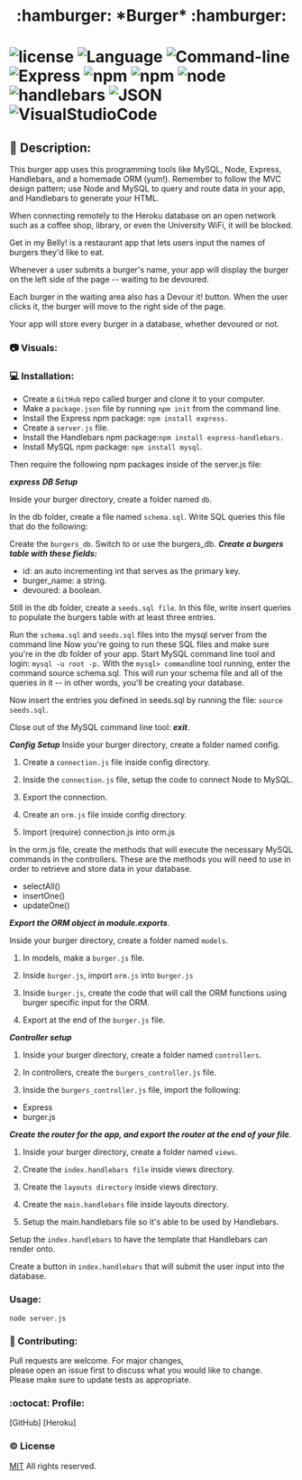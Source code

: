 <h1 align= "center">:hamburger: *Burger* :hamburger: <h1>
 


![license](https://img.shields.io/badge/license-MIT-blue.svg)
![Language](https://img.shields.io/badge/Languages-HTML,CSS,Jquery,Nodes-violet.svg)
![Command-line](https://img.shields.io/badge/Command-line-blueviolet.svg)
![Express](https://img.shields.io/badge/Express-turquoise.svg)
![npm](https://img.shields.io/badge/npm-red.svg)
![npm](https://img.shields.io/badge/npm-install-grey.svg)
![node](https://img.shields.io/badge/node-green.svg)
![handlebars](https://img.shields.io/badge/handlebars-yellow.svg)
![JSON](https://img.shields.io/badge/JSON-orange.svg)
![VisualStudioCode](https://img.shields.io/badge/VSC-darkblue.svg)

## :memo: Description:

This burger app uses this programming tools like MySQL, Node, Express, Handlebars, and a homemade ORM (yum!). Remember to follow the MVC design pattern; use Node and MySQL to query and route data in your app, and Handlebars to generate your HTML.

When connecting remotely to the Heroku database on an open network such as a coffee shop, library, or even the  University WiFi, it will be blocked. 

Get in my Belly! is a restaurant app that lets users input the names of burgers they'd like to eat.

Whenever a user submits a burger's name, your app will display the burger on the left side of the page -- waiting to be devoured.

Each burger in the waiting area also has a Devour it! button. When the user clicks it, the burger will move to the right side of the page.

Your app will store every burger in a database, whether devoured or not.

### :camera: Visuals:





### :computer: Installation:


* Create a ```GitHub``` repo called burger and clone it to your computer.
* Make a ```package.json``` file by running ```npm init``` from the command line.
* Install the Express npm package: ```npm install express.```
* Create a ```server.js``` file.
* Install the Handlebars npm package:```npm install express-handlebars.```
* Install MySQL npm package: ```npm install mysql```.


Then require the following npm packages inside of the server.js file:

***express***
***DB Setup***


Inside your burger directory, create a folder named ```db```.

In the db folder, create a file named ```schema.sql```. Write SQL queries this file that do the following:

Create the ```burgers_db```.
Switch to or use the burgers_db.
***Create a burgers table with these fields:***

* id: an auto incrementing int that serves as the primary key.
* burger_name: a string.
* devoured: a boolean.

Still in the db folder, create a ```seeds.sql file```. In this file, write insert queries to populate the burgers table with at least three entries.

Run the ```schema.sql``` and ```seeds.sql``` files into the mysql server from the command line
Now you're going to run these SQL files and make sure you're in the db folder of your app.
Start MySQL command line tool and login: ```mysql -u root -p.```
With the ```mysql> command```line tool running, enter the command source schema.sql. This will run your schema file and all of the queries in it -- in other words, you'll be creating your database.

Now insert the entries you defined in seeds.sql by running the file: ```source seeds.sql```.

Close out of the MySQL command line tool: ***exit***.

***Config Setup***
Inside your burger directory, create a folder named config.

1. Create a ```connection.js``` file inside config directory.

2. Inside the ```connection.js``` file, setup the code to connect Node to MySQL.

3. Export the connection.

4. Create an ```orm.js``` file inside config directory.

5. Import (require) connection.js into orm.js


In the orm.js file, create the methods that will execute the necessary MySQL commands in the controllers. These are the methods you will need to use in order to retrieve and store data in your database.

* selectAll()
* insertOne()
* updateOne()


***Export the ORM object in module.exports***.

Inside your burger directory, create a folder named ```models```.

1. In models, make a ```burger.js``` file.

2. Inside ```burger.js```, import ```orm.js``` into ```burger.js```

3.  Inside ```burger.js```, create the code that will call the ORM functions using burger specific input for the ORM.

4. Export at the end of the ```burger.js``` file.

***Controller setup***

1. Inside your burger directory, create a folder named ```controllers```.

2. In controllers, create the ```burgers_controller.js``` file.

3. Inside the ```burgers_controller.js``` file, import the following:

* Express
* burger.js

***Create the router for the app, and export the router at the end of your file***.

1. Inside your burger directory, create a folder named ```views```.

2. Create the ```index.handlebars file``` inside views directory.

3. Create the ```layouts directory``` inside views directory.

4. Create the ```main.handlebars``` file inside layouts directory.

5. Setup the main.handlebars file so it's able to be used by Handlebars.


Setup the ```index.handlebars``` to have the template that Handlebars can render onto.

Create a button in ```index.handlebars``` that will submit the user input into the database.


###  Usage:

`node server.js`


### :wave: Contributing:

Pull requests are welcome. For major changes,<br>
please open an issue first to discuss what you would like to change.<br>
Please make sure to update tests as appropriate.


### :octocat: Profile:

[GitHub]
[Heroku]



### :copyright: License

[MIT](https://github.com) All rights reserved.






